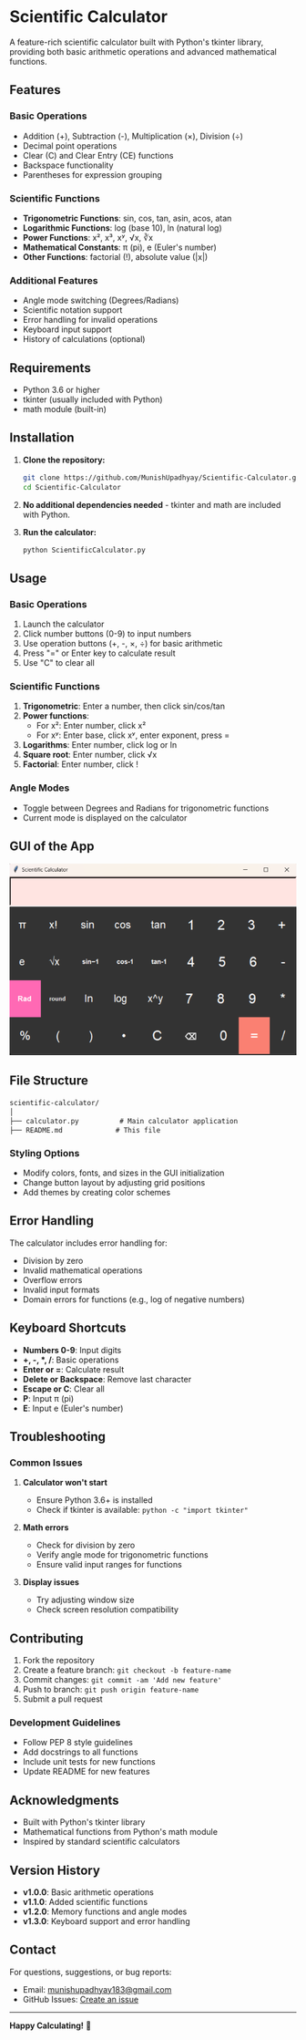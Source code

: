 # Scientific Calculator

A feature-rich scientific calculator built with Python's tkinter library, providing both basic arithmetic operations and advanced mathematical functions.

## Features

### Basic Operations
- Addition (+), Subtraction (-), Multiplication (×), Division (÷)
- Decimal point operations
- Clear (C) and Clear Entry (CE) functions
- Backspace functionality
- Parentheses for expression grouping

### Scientific Functions
- **Trigonometric Functions**: sin, cos, tan, asin, acos, atan
- **Logarithmic Functions**: log (base 10), ln (natural log)
- **Power Functions**: x², x³, xʸ, √x, ∛x
- **Mathematical Constants**: π (pi), e (Euler's number)
- **Other Functions**: factorial (!), absolute value (|x|)

### Additional Features
- Angle mode switching (Degrees/Radians)
- Scientific notation support
- Error handling for invalid operations
- Keyboard input support
- History of calculations (optional)

## Requirements

- Python 3.6 or higher
- tkinter (usually included with Python)
- math module (built-in)

## Installation

1. **Clone the repository:**
   ```bash
   git clone https://github.com/MunishUpadhyay/Scientific-Calculator.git
   cd Scientific-Calculator
   ```

2. **No additional dependencies needed** - tkinter and math are included with Python.

3. **Run the calculator:**
   ```bash
   python ScientificCalculator.py
   ```

## Usage

### Basic Operations
1. Launch the calculator
2. Click number buttons (0-9) to input numbers
3. Use operation buttons (+, -, ×, ÷) for basic arithmetic
4. Press "=" or Enter key to calculate result
5. Use "C" to clear all

### Scientific Functions
1. **Trigonometric**: Enter a number, then click sin/cos/tan
2. **Power functions**:
   - For x²: Enter number, click x²
   - For xʸ: Enter base, click xʸ, enter exponent, press =
3. **Logarithms**: Enter number, click log or ln
4. **Square root**: Enter number, click √x
5. **Factorial**: Enter number, click !

### Angle Modes
- Toggle between Degrees and Radians for trigonometric functions
- Current mode is displayed on the calculator

## GUI of the App

![App](https://raw.githubusercontent.com/MunishUpadhyay/Materials/refs/heads/main/Screenshot%202025-07-20%20004351.png)

## File Structure

```
scientific-calculator/
│
├── calculator.py          # Main calculator application
├── README.md             # This file
```

### Styling Options

- Modify colors, fonts, and sizes in the GUI initialization
- Change button layout by adjusting grid positions
- Add themes by creating color schemes

## Error Handling

The calculator includes error handling for:
- Division by zero
- Invalid mathematical operations
- Overflow errors
- Invalid input formats
- Domain errors for functions (e.g., log of negative numbers)

## Keyboard Shortcuts

- **Numbers 0-9**: Input digits
- **+, -, *, /**: Basic operations
- **Enter or =**: Calculate result
- **Delete or Backspace**: Remove last character
- **Escape or C**: Clear all
- **P**: Input π (pi)
- **E**: Input e (Euler's number)

## Troubleshooting

### Common Issues

1. **Calculator won't start**
   - Ensure Python 3.6+ is installed
   - Check if tkinter is available: `python -c "import tkinter"`

2. **Math errors**
   - Check for division by zero
   - Verify angle mode for trigonometric functions
   - Ensure valid input ranges for functions

3. **Display issues**
   - Try adjusting window size
   - Check screen resolution compatibility

## Contributing

1. Fork the repository
2. Create a feature branch: `git checkout -b feature-name`
3. Commit changes: `git commit -am 'Add new feature'`
4. Push to branch: `git push origin feature-name`
5. Submit a pull request

### Development Guidelines
- Follow PEP 8 style guidelines
- Add docstrings to all functions
- Include unit tests for new functions
- Update README for new features

## Acknowledgments

- Built with Python's tkinter library
- Mathematical functions from Python's math module
- Inspired by standard scientific calculators

## Version History

- **v1.0.0**: Basic arithmetic operations
- **v1.1.0**: Added scientific functions
- **v1.2.0**: Memory functions and angle modes
- **v1.3.0**: Keyboard support and error handling

## Contact

For questions, suggestions, or bug reports:
- Email: munishupadhyay183@gmail.com
- GitHub Issues: [Create an issue](https://github.com/MunishUpadhyay/Scientific-Calculator/issues)

---

**Happy Calculating!** 🧮
